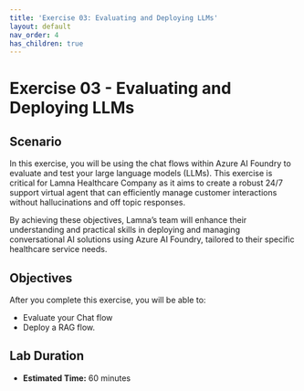 ```yaml
---
title: 'Exercise 03: Evaluating and Deploying LLMs'
layout: default
nav_order: 4
has_children: true
---
```


# Exercise 03 - Evaluating and Deploying LLMs

##  Scenario

In this exercise, you will be using the chat flows within Azure AI Foundry to evaluate and test your large language models (LLMs). This exercise is critical for Lamna Healthcare Company as it aims to create a robust 24/7 support virtual agent that can efficiently manage customer interactions without hallucinations and off topic responses.

By achieving these objectives, Lamna’s team will enhance their understanding and practical skills in deploying and managing conversational AI solutions using Azure AI Foundry, tailored to their specific healthcare service needs.

## Objectives

After you complete this exercise, you will be able to:

* Evaluate your Chat flow
* Deploy a RAG flow.

## Lab Duration

* **Estimated Time:** 60 minutes
